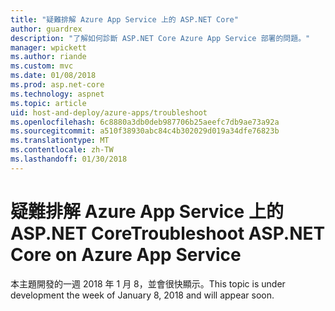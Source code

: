 ```yaml
---
title: "疑難排解 Azure App Service 上的 ASP.NET Core"
author: guardrex
description: "了解如何診斷 ASP.NET Core Azure App Service 部署的問題。"
manager: wpickett
ms.author: riande
ms.custom: mvc
ms.date: 01/08/2018
ms.prod: asp.net-core
ms.technology: aspnet
ms.topic: article
uid: host-and-deploy/azure-apps/troubleshoot
ms.openlocfilehash: 6c8880a3db0deb987706b25aeefc7db9ae73a92a
ms.sourcegitcommit: a510f38930abc84c4b302029d019a34dfe76823b
ms.translationtype: MT
ms.contentlocale: zh-TW
ms.lasthandoff: 01/30/2018
---
```

# <a name="troubleshoot-aspnet-core-on-azure-app-service"></a><span data-ttu-id="98b88-103">疑難排解 Azure App Service 上的 ASP.NET Core</span><span class="sxs-lookup"><span data-stu-id="98b88-103">Troubleshoot ASP.NET Core on Azure App Service</span></span>

<span data-ttu-id="98b88-104">本主題開發的一週 2018 年 1 月 8，並會很快顯示。</span><span class="sxs-lookup"><span data-stu-id="98b88-104">This topic is under development the week of January 8, 2018 and will appear soon.</span></span>
